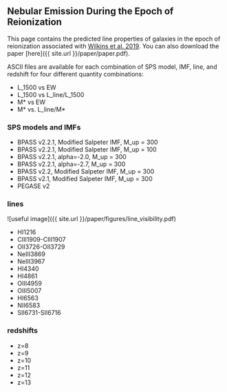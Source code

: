 

## Nebular Emission During the Epoch of Reionization

This page contains the predicted line properties of galaxies in the epoch of reionization associated with [Wilkins et al. 2019](http://arxiv.com). You can also download the paper [here]({{ site.url }}/paper/paper.pdf).

ASCII files are available for each combination of SPS model, IMF, line, and redshift for four different quantity combinations:

- L_1500 vs EW
- L_1500 vs L_line/L_1500
- M* vs EW
- M* vs. L_line/M*

### SPS models and IMFs

- BPASS v2.2.1, Modified Salpeter IMF, M_up = 300
- BPASS v2.2.1, Modified Salpeter IMF, M_up = 100
- BPASS v2.2.1, alpha=-2.0, M_up = 300
- BPASS v2.2.1, alpha=-2.7, M_up = 300
- BPASS v2.2, Modified Salpeter IMF, M_up = 300
- BPASS v2.1, Modified Salpeter IMF, M_up = 300
- PEGASE v2

### lines

![useful image]({{ site.url }}/paper/figures/line_visibility.pdf)

- HI1216
- CIII1909-CIII1907
- OII3726-OII3729
- NeIII3869
- NeIII3967
- HI4340
- HI4861
- OIII4959
- OIII5007
- HI6563
- NII6583
- SII6731-SII6716

### redshifts

- z=8
- z=9
- z=10
- z=11
- z=12
- z=13

